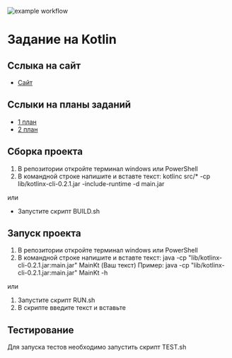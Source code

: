 ![example workflow](https://github.com/vladisemen/FirstKotlinProject/actions/workflows/main.yml/badge.svg)

# Задание на Kotlin 

##  Сслыка на сайт
- [Сайт](https://vladisemen.github.io/FirstKotlinProject/)

##  Сслыки на планы заданий
- [1 план](https://github.com/vladisemen/FirstKotlinProject/blob/master/Roadmap1.md)
- [2 план](https://github.com/vladisemen/FirstKotlinProject/blob/master/Roadmap2.md)

## Cборка проекта 
1. В репозитории откройте терминал windows или PowerShell
2. В командной строке напишите и вставте текст: kotlinc src/* -cp lib/kotlinx-cli-0.2.1.jar -include-runtime -d main.jar

или

- Запустите скрипт BUILD.sh

##  Запуск проекта
1. В репозитории откройте терминал windows или PowerShell
2. В командной строке напишите и вставте текст: java -cp "lib/kotlinx-cli-0.2.1.jar:main.jar" MainKt (Ваш текст)
Пример: java -cp "lib/kotlinx-cli-0.2.1.jar:main.jar" MainKt -h

или

1. Запустите скрипт RUN.sh
2. В скрипте введите текст и вставьте

##  Тестирование
Для запуска тестов необходимо запустить скрипт TEST.sh



